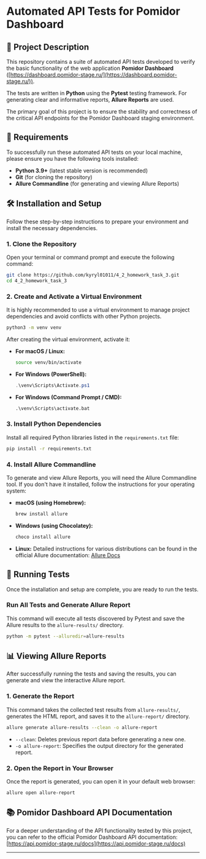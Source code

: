 # Automated API Tests for Pomidor Dashboard

## 📝 Project Description

This repository contains a suite of automated API tests developed to verify the basic functionality of the web application **Pomidor Dashboard** ([https://dashboard.pomidor-stage.ru/](https://dashboard.pomidor-stage.ru/)).

The tests are written in **Python** using the **Pytest** testing framework. For generating clear and informative reports, **Allure Reports** are used.

The primary goal of this project is to ensure the stability and correctness of the critical API endpoints for the Pomidor Dashboard staging environment.

## 🚀 Requirements

To successfully run these automated API tests on your local machine, please ensure you have the following tools installed:

  * **Python 3.9+** (latest stable version is recommended)
  * **Git** (for cloning the repository)
  * **Allure Commandline** (for generating and viewing Allure Reports)

## 🛠️ Installation and Setup

Follow these step-by-step instructions to prepare your environment and install the necessary dependencies.

### 1\. Clone the Repository

Open your terminal or command prompt and execute the following command:

```bash
git clone https://github.com/kyryl01011/4_2_homework_task_3.git
cd 4_2_homework_task_3
```

### 2\. Create and Activate a Virtual Environment

It is highly recommended to use a virtual environment to manage project dependencies and avoid conflicts with other Python projects.

```bash
python3 -m venv venv
```

After creating the virtual environment, activate it:

  * **For macOS / Linux:**
    ```bash
    source venv/bin/activate
    ```
  * **For Windows (PowerShell):**
    ```powershell
    .\venv\Scripts\Activate.ps1
    ```
  * **For Windows (Command Prompt / CMD):**
    ```cmd
    .\venv\Scripts\activate.bat
    ```

### 3\. Install Python Dependencies

Install all required Python libraries listed in the `requirements.txt` file:

```bash
pip install -r requirements.txt
```

### 4\. Install Allure Commandline

To generate and view Allure Reports, you will need the Allure Commandline tool. If you don't have it installed, follow the instructions for your operating system:

  * **macOS (using Homebrew):**
    ```bash
    brew install allure
    ```
  * **Windows (using Chocolatey):**
    ```bash
    choco install allure
    ```
  * **Linux:** Detailed instructions for various distributions can be found in the official Allure documentation: [Allure Docs](https://www.google.com/search?q=https://docs.qameta.io/allure/%23_install_a_commandline)

## 🚀 Running Tests

Once the installation and setup are complete, you are ready to run the tests.

### Run All Tests and Generate Allure Report

This command will execute all tests discovered by Pytest and save the Allure results to the `allure-results/` directory.

```bash
python -m pytest --alluredir=allure-results
```

## 📊 Viewing Allure Reports

After successfully running the tests and saving the results, you can generate and view the interactive Allure report.

### 1\. Generate the Report

This command takes the collected test results from `allure-results/`, generates the HTML report, and saves it to the `allure-report/` directory.

```bash
allure generate allure-results --clean -o allure-report
```

  * `--clean`: Deletes previous report data before generating a new one.
  * `-o allure-report`: Specifies the output directory for the generated report.

### 2\. Open the Report in Your Browser

Once the report is generated, you can open it in your default web browser:

```bash
allure open allure-report
```

## 📚 Pomidor Dashboard API Documentation

For a deeper understanding of the API functionality tested by this project, you can refer to the official Pomidor Dashboard API documentation:
[https://api.pomidor-stage.ru/docs](https://api.pomidor-stage.ru/docs)

-----